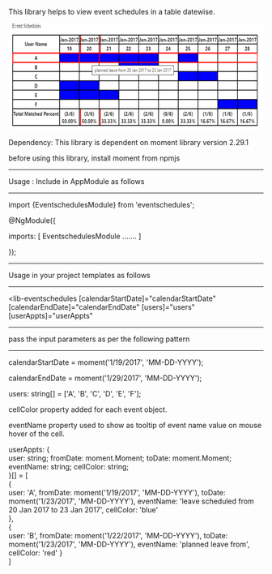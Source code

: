 This library helps to view event schedules in a table datewise.

![alt text](https://raw.githubusercontent.com/sampath3797/sam-event-schedules/main/eventschedule1.png?raw=true)
 
Dependency:
This library is dependent on moment library version 2.29.1

before using this library, install moment from npmjs

**********************************************************
Usage :   Include in AppModule as follows
**********************************************************
import {EventschedulesModule} from 'eventschedules';


@NgModule({

imports: [
        EventschedulesModule
	.......
		]

});


**********************************************************
Usage in your project templates as follows
**********************************************************
<lib-eventschedules
  [calendarStartDate]="calendarStartDate"
  [calendarEndDate]="calendarEndDate"
  [users]="users"
  [userAppts]="userAppts"
  >  
  </lib-eventschedules>

**********************************************************
pass the input parameters as per the following pattern
**********************************************************

calendarStartDate = moment('1/19/2017', 'MM-DD-YYYY');

calendarEndDate = moment('1/29/2017', 'MM-DD-YYYY');

users: string[] = ['A', 'B', 'C', 'D', 'E', 'F'];

cellColor property added for each event object.

eventName property used to show as tooltip of event name value on mouse hover of the cell.

userAppts: {    
    user: string;
    fromDate: moment.Moment;
    toDate: moment.Moment;
    eventName: string;
    cellColor: string;   
  }[] = [    
    {   
      user: 'A',
      fromDate: moment('1/19/2017', 'MM-DD-YYYY'),
      toDate: moment('1/23/2017', 'MM-DD-YYYY'),
      eventName: 'leave scheduled from 20 Jan 2017 to 23 Jan 2017',
      cellColor: 'blue'   
    },    
    {    
      user: 'B',
      fromDate: moment('1/22/2017', 'MM-DD-YYYY'),
      toDate: moment('1/23/2017', 'MM-DD-YYYY'),
      eventName: 'planned leave from',
      cellColor: 'red'
    }   
]

